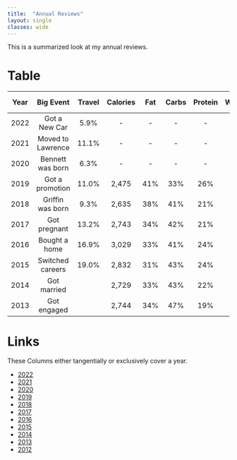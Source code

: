 ```yaml
---
title:  "Annual Reviews"
layout: single
classes: wide
---
```


This is a summarized look at my annual reviews.

# Table

| Year |       Big Event    | Travel | Calories |  Fat  | Carbs  | Protein  | Workouts |   Bedtime  |    Wake   | Sleep Duration | Weight |
|:----:|:------------------:|:------:|:--------:|:------:|:-------:|:---------:|:---------:|:----------:|:---------:|:--------------:|:------:|
| 2022 | Got a New Car  |  5.9% | -     | -     | -    | -    |    86    | 11:29p |  7:21a |      7:03      |  219.2 |
| 2021 | Moved to Lawrence  |  11.1% | -     | -     | -    | -    |    115    | 11:35p |  7:26a |      6:59      |  222.6 |
| 2020 | Bennett was born   |  6.3%  | -     | -     | -    | -    |    128    | 10:50p |  6:34a |      6:54      |  218.6 |
| 2019 | Got a promotion    | 11.0%  | 2,475 | 41%   |  33% | 26%  |    129    | 11:08p |  6:16a |      7:33      |  221.1 |
| 2018 | Griffin was born   |  9.3%  | 2,635 | 38%   |  41% | 21%  |     97    | 11:40p |  6:05a |      6:50      |  229.7 |
| 2017 | Got pregnant       | 13.2%  | 2,743 | 34%   |  42% | 21%  |    126    | 11:09p |  6:25a |      7:24      |  230.3 |
| 2016 | Bought a home      | 16.9%  | 3,029 | 33%   |  41% | 24%  |    159    | 11:17p |  6:31a |      7:22      |  228.2 |
| 2015 | Switched careers   | 19.0%  | 2,832 | 31%   |  43% | 24%  |     97    | 11:51p |  7:10a |      7:33      |  230.3 |
| 2014 | Got married        |        | 2,729 | 33%   |  43% | 22%  |     85    | 11:56p |    -   |      7:29      |  229.6 |
| 2013 | Got engaged        |        | 2,744 | 34%   |  47% | 19%  |     58    |        |        |                |        |

# Links
These Columns either tangentially or exclusively cover a year.

- [2022](https://aarongilly.com/427/)
- [2021](https://aarongilly.com/415/)
- [2020](https://aarongilly.com/404/)
- [2019](https://aarongilly.com/384-2020-is-the-future/)
- [2018](https://aarongilly.com/359-retrospective/)
- [2017](https://aarongilly.com/331-no-zero-days-escape-rooms-podcast/)
- [2016](https://aarongilly.com/304-2017-is-prime-number/)
- [2015](https://aarongilly.com/277-year-year-1/)
- [2014](https://aarongilly.com/226-build-it-yourself/)
- [2013](https://aarongilly.com/132-30-day-challenges-dominion-box-and/)
- [2012](https://aarongilly.com/55/)